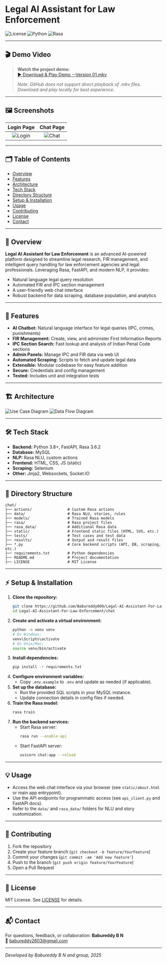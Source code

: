 # Legal AI Assistant for Law Enforcement

![License](https://img.shields.io/badge/license-MIT-blue.svg)
![Python](https://img.shields.io/badge/python-3.8%2B-blue)
![Rasa](https://img.shields.io/badge/Rasa-3.6.2-purple)

---

## 🎬 Demo Video

> **Watch the project demo:**  
> [▶️ Download & Play Demo --Version 01.mkv](../Demo%20--Version%2001.mkv)
>
> _Note: GitHub does not support direct playback of .mkv files. Download and play locally for best experience._

---

## 🖼️ Screenshots

| Login Page | Chat Page |
|:----------:|:---------:|
| ![Login](../test_outputs/Frontend/Chatpage.png) | ![Chat](../Test%20Output's/Frontend/Chatpage.png) |

---

## 🗂️ Table of Contents
- [Overview](#overview)
- [Features](#features)
- [Architecture](#architecture)
- [Tech Stack](#tech-stack)
- [Directory Structure](#directory-structure)
- [Setup & Installation](#setup--installation)
- [Usage](#usage)
- [Contributing](#contributing)
- [License](#license)
- [Contact](#contact)

---

## 📝 Overview
**Legal AI Assistant for Law Enforcement** is an advanced AI-powered platform designed to streamline legal research, FIR management, and intelligent query handling for law enforcement agencies and legal professionals. Leveraging Rasa, FastAPI, and modern NLP, it provides:
- Natural language legal query resolution
- Automated FIR and IPC section management
- A user-friendly web chat interface
- Robust backend for data scraping, database population, and analytics

---

## 🚀 Features
- **AI Chatbot:** Natural language interface for legal queries (IPC, crimes, punishments)
- **FIR Management:** Create, view, and administer First Information Reports
- **IPC Section Search:** Fast lookup and analysis of Indian Penal Code sections
- **Admin Panels:** Manage IPC and FIR data via web UI
- **Automated Scraping:** Scripts to fetch and update legal data
- **Extensible:** Modular codebase for easy feature addition
- **Secure:** Credentials and config management
- **Tested:** Includes unit and integration tests

---

## 🏗️ Architecture

![Use Case Diagram](../Documentation/Diagrams/Use%20Case%20Diagram.png)
![Data Flow Diagram](../Documentation/Diagrams/Data%20Flow%20Diagram.png)

---

## 🛠️ Tech Stack
- **Backend:** Python 3.8+, FastAPI, Rasa 3.6.2
- **Database:** MySQL
- **NLP:** Rasa NLU, custom actions
- **Frontend:** HTML, CSS, JS (static)
- **Scraping:** Selenium
- **Other:** Jinja2, Websockets, Socket.IO

---

## 📁 Directory Structure
```
chat/
├── actions/                # Custom Rasa actions
├── data/                   # Rasa NLU, stories, rules
├── models/                 # Trained Rasa models
├── rasa/                   # Rasa project files
├── rasa_data/              # Additional Rasa data
├── static/                 # Frontend static files (HTML, SVG, etc.)
├── tests/                  # Test cases and test data
├── results/                # Output and result files
├── *.py                    # Core backend scripts (API, DB, scraping, etc.)
├── requirements.txt        # Python dependencies
├── README.md               # Project documentation
├── LICENSE                 # MIT License
```

---

## ⚡ Setup & Installation
1. **Clone the repository:**
   ```bash
   git clone https://github.com/Babureddy009/Legal-AI-Assistant-For-Law-Enforcement.git
   cd Legal-AI-Assistant-For-Law-Enforcement/chat
   ```
2. **Create and activate a virtual environment:**
   ```bash
   python -m venv venv
   # On Windows:
   venv\Scripts\activate
   # On Unix/Mac:
   source venv/bin/activate
   ```
3. **Install dependencies:**
   ```bash
   pip install -r requirements.txt
   ```
4. **Configure environment variables:**
   - Copy `.env.example` to `.env` and update as needed (if applicable).
5. **Set up the database:**
   - Run the provided SQL scripts in your MySQL instance.
   - Update connection details in config files if needed.
6. **Train the Rasa model:**
   ```bash
   rasa train
   ```
7. **Run the backend services:**
   - Start Rasa server:
     ```bash
     rasa run --enable-api
     ```
   - Start FastAPI server:
     ```bash
     uvicorn chat:app --reload
     ```

---

## 💡 Usage
- Access the web chat interface via your browser (see `static/about.html` or main app entrypoint).
- Use the API endpoints for programmatic access (see `api_client.py` and FastAPI docs).
- Refer to the `data/` and `rasa_data/` folders for NLU and story customization.

---

## 🤝 Contributing
1. Fork the repository
2. Create your feature branch (`git checkout -b feature/YourFeature`)
3. Commit your changes (`git commit -am 'Add new feature'`)
4. Push to the branch (`git push origin feature/YourFeature`)
5. Open a Pull Request

---

## 📄 License
MIT License. See [LICENSE](LICENSE) for details.

---

## 📬 Contact
For questions, feedback, or collaboration:
**Babureddy B N**  
📧 babureddy2603@gmail.com

---
*Developed by Babureddy B N and group, 2025* 
